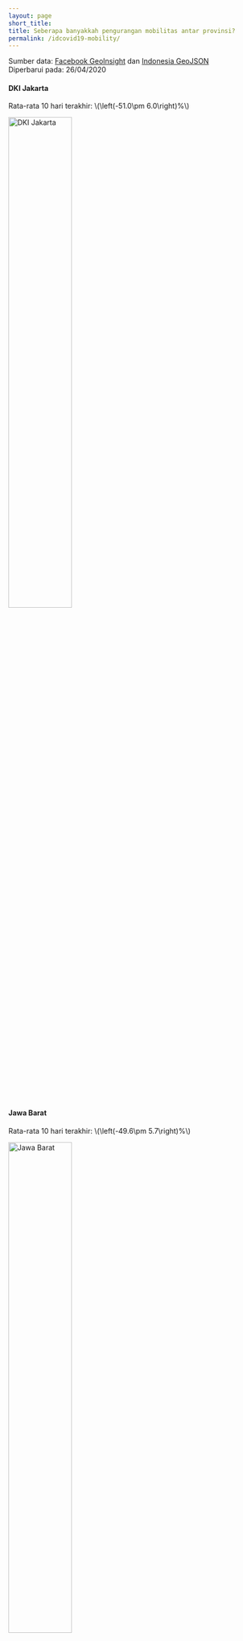```yaml
---
layout: page
short_title:
title: Seberapa banyakkah pengurangan mobilitas antar provinsi?
permalink: /idcovid19-mobility/
---
```


Sumber data: [Facebook GeoInsight](https://www.facebook.com/geoinsights-portal/) dan [Indonesia GeoJSON](https://github.com/superpikar/indonesia-geojson) <br/>
Diperbarui pada: 26/04/2020<br/>

#### DKI Jakarta

Rata-rata 10 hari terakhir: \\(\left(-51.0\pm 6.0\right)\%\\)

<img title="DKI Jakarta" src="{{ site.baseurl }}/assets/idcovid19-mobility/antar-provinsi_dari_dki_jakarta.png" width="50%"/>

#### Jawa Barat

Rata-rata 10 hari terakhir: \\(\left(-49.6\pm 5.7\right)\%\\)

<img title="Jawa Barat" src="{{ site.baseurl }}/assets/idcovid19-mobility/antar-provinsi_dari_jawa_barat.png" width="50%"/>

#### Jawa Timur

Rata-rata 10 hari terakhir: \\(\left(-13.4\pm 12.3\right)\%\\)

<img title="Jawa Timur" src="{{ site.baseurl }}/assets/idcovid19-mobility/antar-provinsi_dari_jawa_timur.png" width="50%"/>

#### Sulawesi Selatan

Rata-rata 10 hari terakhir: \\(\left(-43.6\pm 9.9\right)\%\\)

<img title="Sulawesi Selatan" src="{{ site.baseurl }}/assets/idcovid19-mobility/antar-provinsi_dari_sulawesi_selatan.png" width="50%"/>

#### Jawa Tengah

Rata-rata 10 hari terakhir: \\(\left(-29.2\pm 8.6\right)\%\\)

<img title="Jawa Tengah" src="{{ site.baseurl }}/assets/idcovid19-mobility/antar-provinsi_dari_jawa_tengah.png" width="50%"/>
